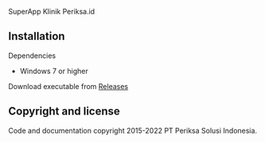 SuperApp Klinik Periksa.id

## Installation
Dependencies
- Windows 7 or higher

Download executable from [Releases](https://github.com/Periksa-Solusi-Indonesia/SuperAPP-Periksa.id/releases)


## Copyright and license

Code and documentation copyright 2015-2022 PT Periksa Solusi Indonesia.
